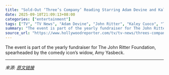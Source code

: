 ```yaml
---
title: "Sold-Out ‘Three’s Company’ Reading Starring Adam Devine and Kaley Cuoco Honors John Ritter’s Legacy"
date: 2025-09-10T21:09:13+08:00
categories: ["entertainment"]
tags: ["TV", "TV News", "Adam Devine", "John Ritter", "Kaley Cuoco", "Three&#039;s Company"]
summary: "The event is part of the yearly fundraiser for The John Ritter Foundation, spearheaded by the comedy icon’s widow, Amy Yasbeck."
source_url: "https://www.hollywoodreporter.com/tv/tv-news/threes-company-staged-reading-john-ritter-foundation-1236367634/"
---
```


The event is part of the yearly fundraiser for The John Ritter Foundation, spearheaded by the comedy icon’s widow, Amy Yasbeck.

---

*来源: [原文链接](https://www.hollywoodreporter.com/tv/tv-news/threes-company-staged-reading-john-ritter-foundation-1236367634/)*
